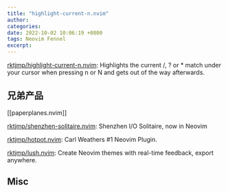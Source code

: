 ```yaml
---
title: "highlight-current-n.nvim"
author: 
categories: 
date: 2022-10-02 10:06:19 +0800
tags: Neovim Fennel
excerpt: 
---
```



[rktjmp/highlight-current-n.nvim](https://github.com/rktjmp/highlight-current-n.nvim): Highlights the current /, ? or * match under your cursor when pressing n or N and gets out of the way afterwards.

## 兄弟产品

[[paperplanes.nvim]]

[rktjmp/shenzhen-solitaire.nvim](https://github.com/rktjmp/shenzhen-solitaire.nvim): Shenzhen I/O Solitaire, now in Neovim

[rktjmp/hotpot.nvim](https://github.com/rktjmp/hotpot.nvim): Carl Weathers #1 Neovim Plugin.

[rktjmp/lush.nvim](https://github.com/rktjmp/lush.nvim): Create Neovim themes with real-time feedback, export anywhere.



## Misc




